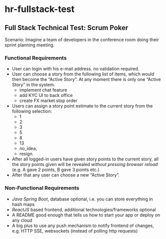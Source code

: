 # hr-fullstack-test

## Full Stack Technical Test: Scrum Poker
 
 
Scenario: Imagine a team of developers in the conference room doing their sprint planning meeting.
 
### Functional Requirements
 
-	User can login with his e-mail address. no validation required.
-	User can choose a story from the following list of items, which would then become the “Active Story”. At any moment there is only one “Active Story" in the system.
    * implement chat feature
    * add KYC UI to back office
    * create FX market stop order
-	Users can assign a story point estimate to the current story from the following selection:
    * 1
    * 2
    * 3
    * 5
    * 8
    * 13
    * no_idea,
    * resign.
-	After all logged-in users have given story points to the current story, all the story points given will be revealed *without pressing browser reload* (e.g. A gave 2 points, B gave 3 points etc.) 
-	After that any user can choose a new “Active Story”.
 
### Non-Functional Requirements
 
-	*Java Spring Boot*, database optional, i.e. you can store everything in hash maps
-	*ReactJS* based frontend, additional technologies/frameworks optional
-	A README good enough that tells us how to start your app or deploy on any cloud
-	A big plus to use any push mechanism to notify frontend of changes, e.g. HTTP SSE, websockets (instead of polling http requests)
